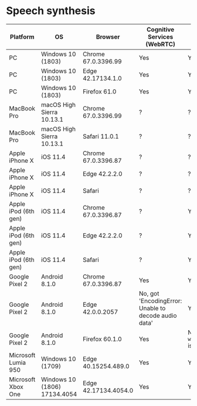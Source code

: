 # Speech synthesis

| Platform             | OS                        | Browser             | Cognitive Services (WebRTC) | Web Speech API                              |
| -                    | -                         | -                   | -                           | -                                           |
| PC                   | Windows 10 (1803)         | Chrome 67.0.3396.99 | Yes                         | Yes                                         |
| PC                   | Windows 10 (1803)         | Edge 42.17134.1.0   | Yes                         | Yes                                         |
| PC                   | Windows 10 (1803)         | Firefox 61.0        | Yes                         | Yes                                         |
| MacBook Pro          | macOS High Sierra 10.13.1 | Chrome 67.0.3396.99 | ?                           | ?                                           |
| MacBook Pro          | macOS High Sierra 10.13.1 | Safari 11.0.1       | ?                           | ?                                           |
| Apple iPhone X       | iOS 11.4                  | Chrome 67.0.3396.87 | ?                           | ?                                           |
| Apple iPhone X       | iOS 11.4                  | Edge 42.2.2.0       | ?                           | ?                                           |
| Apple iPhone X       | iOS 11.4                  | Safari              | ?                           | ?                                           |
| Apple iPod (6th gen) | iOS 11.4                  | Chrome 67.0.3396.87 | ?                           | Yes                                         |
| Apple iPod (6th gen) | iOS 11.4                  | Edge 42.2.2.0       | ?                           | Yes                                         |
| Apple iPod (6th gen) | iOS 11.4                  | Safari              | ?                           | Yes                                         |
| Google Pixel 2       | Android 8.1.0             | Chrome 67.0.3396.87 | Yes                         | Yes                                         |
| Google Pixel 2       | Android 8.1.0             | Edge 42.0.0.2057    | No, got 'EncodingError: Unable to decode audio data'                           | Yes                                         |
| Google Pixel 2       | Android 8.1.0             | Firefox 60.1.0      | Yes                         | No, `window.speechSynthesis` is `undefined` |
| Microsoft Lumia 950  | Windows 10 (1709)         | Edge 40.15254.489.0 | Yes                         | Yes                                         |
| Microsoft Xbox One   | Windows 10 (1806) 17134.4054 | Edge 42.17134.4054.0 | Yes | Yes |
